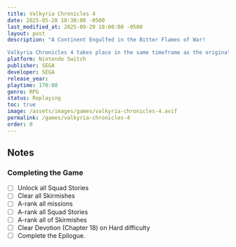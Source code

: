 ```yaml
---
title: Valkyria Chronicles 4
date: 2025-05-28 18:30:00 -0500
last_modified_at: 2025-09-29 18:00:00 -0500
layout: post
description: "A Continent Engulfed in the Bitter Flames of War!

Valkyria Chronicles 4 takes place in the same timeframe as the original Valkyria Chronicles, but focuses on Squad E of the Federation. Commander Claude Wallace and his childhood friends set out to fight for freedom in this desperate war, but bone-chilling blizzards, waves of imperial soldiers, and the godlike powers of the Valkyria stand between them and victory."
platform: Nintendo Switch
publisher: SEGA
developer: SEGA
release_year:
playtime: 170:00
genre: RPG
status: Replaying
toc: true
image: /assets/images/games/valkyria-chronicles-4.avif
permalink: /games/valkyria-chronicles-4
order: 0
---
```


## Notes

### Completing the Game

- [ ] Unlock all Squad Stories
- [ ] Clear all Skirmishes
- [ ] A-rank all missions
- [ ] A-rank all Squad Stories
- [ ] A-rank all of Skirmishes
- [ ] Clear Devotion (Chapter 18) on Hard difficulty
- [ ] Complete the Epilogue. 